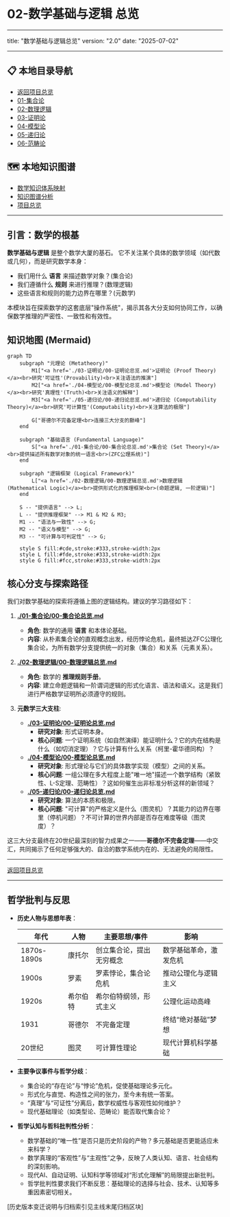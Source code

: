 # 02-数学基础与逻辑 总览

---

title: "数学基础与逻辑总览"
version: "2.0"
date: "2025-07-02"

---

## 📋 本地目录导航

- [返回项目总览](../09-项目总览/00-项目总览.md)
- [01-集合论](./01-集合论/00-集合论总览.md)
- [02-数理逻辑](./02-数理逻辑/00-数理逻辑总览.md)
- [03-证明论](./03-证明论/00-证明论总览.md)
- [04-模型论](./04-模型论/00-模型论总览.md)
- [05-递归论](./05-递归论/00-递归论总览.md)
- [06-范畴论](./06-范畴论/01-基础理论.md)

## 🗺️ 本地知识图谱

- [数学知识体系映射](../09-项目总览/05-Knowledge_Graphs_and_Mappings/数学知识体系映射.md)
- [知识图谱分析](../知识图谱分析.md)
- [项目总览](../09-项目总览/00-项目总览.md)

---

## 引言：数学的根基

**数学基础与逻辑** 是整个数学大厦的基石。
它不关注某个具体的数学领域（如代数或几何），而是研究数学本身：

- 我们用什么 **语言** 来描述数学对象？(集合论)
- 我们遵循什么 **规则** 来进行推理？(数理逻辑)
- 这些语言和规则的能力边界在哪里？(元数学)

本模块旨在探索数学的这套底层"操作系统"，揭示其各大分支如何协同工作，以确保数学推理的严密性、一致性和有效性。

## 知识地图 (Mermaid)

```mermaid
graph TD
    subgraph "元理论 (Metatheory)"
        M1["<a href='./03-证明论/00-证明论总览.md'>证明论 (Proof Theory)</a><br>研究'可证性'(Provability)<br>关注语法的推演"]
        M2["<a href='./04-模型论/00-模型论总览.md'>模型论 (Model Theory)</a><br>研究'真理性'(Truth)<br>关注语义的解释"]
        M3["<a href='./05-递归论/00-递归论总览.md'>递归论 (Computability Theory)</a><br>研究'可计算性'(Computability)<br>关注算法的极限"]
        
        G["哥德尔不完备定理<br>连接三大分支的巅峰"]
    end

    subgraph "基础语言 (Fundamental Language)"
        S["<a href='./01-集合论/00-集合论总览.md'>集合论 (Set Theory)</a><br>提供描述所有数学对象的统一语言<br>(ZFC公理系统)"]
    end

    subgraph "逻辑框架 (Logical Framework)"
        L["<a href='./02-数理逻辑/00-数理逻辑总览.md'>数理逻辑 (Mathematical Logic)</a><br>提供形式化的推理框架<br>(命题逻辑, 一阶逻辑)"]
    end

    S -- "提供语言" --> L;
    L -- "提供推理框架" --> M1 & M2 & M3;
    M1 -- "语法与一致性" --> G;
    M2 -- "语义与模型" --> G;
    M3 -- "可计算与可判定性" --> G;

    style S fill:#cde,stroke:#333,stroke-width:2px
    style L fill:#fde,stroke:#333,stroke-width:2px
    style G fill:#fcc,stroke:#333,stroke-width:2px
```

## 核心分支与探索路径

我们对数学基础的探索将遵循上图的逻辑结构。建议的学习路径如下：

1. **[./01-集合论/00-集合论总览.md](./01-集合论/00-集合论总览.md)**
    - **角色**: 数学的通用 **语言** 和本体论基础。
    - **内容**: 从朴素集合论的直观概念出发，经历悖论危机，最终抵达ZFC公理化集合论，为所有数学分支提供统一的对象（集合）和关系（元素关系）。

2. **[./02-数理逻辑/00-数理逻辑总览.md](./02-数理逻辑/00-数理逻辑总览.md)**
    - **角色**: 数学的 **推理规则手册**。
    - **内容**: 建立命题逻辑和一阶谓词逻辑的形式化语言、语法和语义。这是我们进行严格数学证明所必须遵守的规则。

3. **元数学三大支柱**:
    - **[./03-证明论/00-证明论总览.md](./03-证明论/00-证明论总览.md)**
        - **研究对象**: 形式证明本身。
        - **核心问题**: 一个证明系统（如自然演绎）能证明什么？它的内在结构是什么（如切消定理）？它与计算有什么关系（柯里-霍华德同构）？
    - **[./04-模型论/00-模型论总览.md](./04-模型论/00-模型论总览.md)**
        - **研究对象**: 形式理论与它们的具体数学实现（模型）之间的关系。
        - **核心问题**: 一组公理在多大程度上能"唯一地"描述一个数学结构（紧致性、L-S定理、范畴性）？这如何催生出非标准分析这样的新领域？
    - **[./05-递归论/00-递归论总览.md](./05-递归论/00-递归论总览.md)**
        - **研究对象**: 算法的本质和极限。
        - **核心问题**: "可计算"的严格定义是什么（图灵机）？其能力的边界在哪里（停机问题）？不可计算的世界内部是否存在难度等级（图灵度）？

这三大分支最终在20世纪最深刻的智力成果之一——**哥德尔不完备定理**——中交汇，共同揭示了任何足够强大的、自洽的数学系统内在的、无法避免的局限性。

---
[返回项目总览](../09-项目总览/00-项目总览.md)

---

## 哲学批判与反思

- **历史人物与思想年表**：

  | 年代 | 人物 | 主要思想/事件 | 影响 |
  |------|------|---------------|------|
  | 1870s-1890s | 康托尔 | 创立集合论，提出无穷概念 | 数学基础革命，激发危机 |
  | 1900s | 罗素 | 罗素悖论，集合论危机 | 推动公理化与逻辑主义 |
  | 1920s | 希尔伯特 | 希尔伯特纲领，形式主义 | 公理化运动高峰 |
  | 1931 | 哥德尔 | 不完备定理 | 终结“绝对基础”梦想 |
  | 20世纪 | 图灵 | 可计算性理论 | 现代计算机科学基础 |

- **主要争议事件与哲学分歧**：
  - 集合论的“存在论”与“悖论”危机，促使基础理论多元化。
  - 形式化与直觉、构造性之间的张力，至今未有统一答案。
  - “真理”与“可证性”分离后，数学权威性与客观性如何维护？
  - 现代基础理论（如类型论、范畴论）能否取代集合论？

- **哲学认知与哲科批判性分析**：
  - 数学基础的“唯一性”是否只是历史阶段的产物？多元基础是否更能适应未来科学？
  - 数学真理的“客观性”与“主观性”之争，反映了人类认知、语言、社会结构的深刻影响。
  - 现代AI、自动证明、认知科学等领域对“形式化理解”的局限提出新批判。
  - 哲学批判性要求我们不断反思：基础理论的选择与社会、技术、认知等多重因素密切相关。

[历史版本变迁说明与归档索引见主线末尾归档区块]
